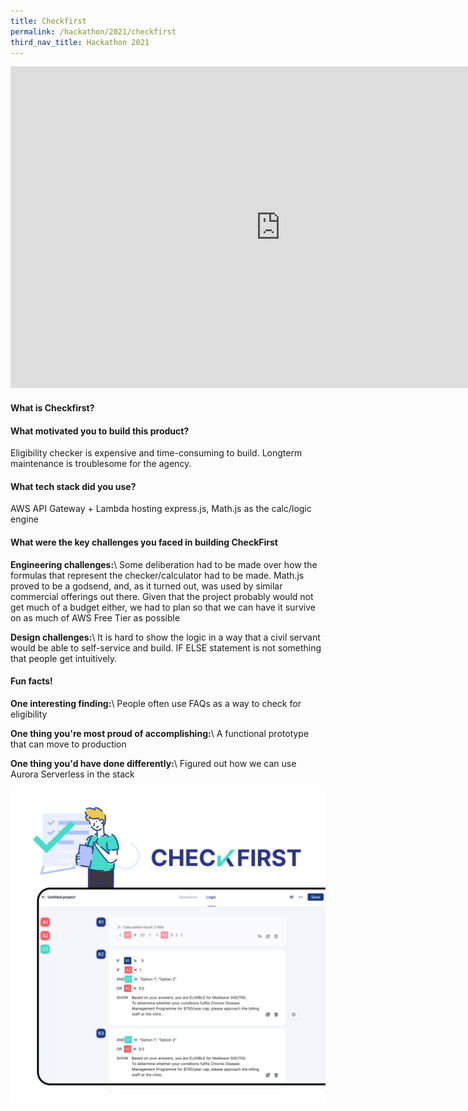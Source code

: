 ```yaml
---
title: Checkfirst
permalink: /hackathon/2021/checkfirst
third_nav_title: Hackathon 2021
---
```


<iframe src="https://docs.google.com/presentation/d/e/2PACX-1vRUyZW4JXP-BCw6D9PUfWaLC9nto1RtGJbovjZ_nkV-ZZEdBGn3IGoWY3LksKAQOKg0DDk7f9_IQBYI/embed?start=false&loop=false&delayms=3000" frameborder="0" width="864" height="515" allowfullscreen="true" mozallowfullscreen="true" webkitallowfullscreen="true"></iframe>

#### What is Checkfirst?

#### What motivated you to build this product?
Eligibility checker is expensive and time-consuming to build. Longterm maintenance is troublesome for the agency.

#### What tech stack did you use?

AWS API Gateway + Lambda hosting express.js, Math.js as the calc/logic engine

#### What were the key challenges you faced in building CheckFirst 

**Engineering challenges:**\\
Some deliberation had to be made over how the formulas that represent the checker/calculator had to be made. Math.js proved to be a godsend, and, as it turned out, was used by similar commercial offerings out there. Given that the project probably would not get much of a budget either, we had to plan so that we can have it survive on as much of AWS Free Tier as possible

**Design challenges:**\\
It is hard to show the logic in a way that a civil servant would be able to self-service and build. IF ELSE statement is not something that people get intuitively.

#### Fun facts!
**One interesting finding:**\\
People often use FAQs as a way to check for eligibility

**One thing you're most proud of accomplishing:**\\
A functional prototype that can move to production

**One thing you'd have done differently:**\\
Figured out how we can use Aurora Serverless in the stack

![](/images/Checkfirst_snapshot.png)